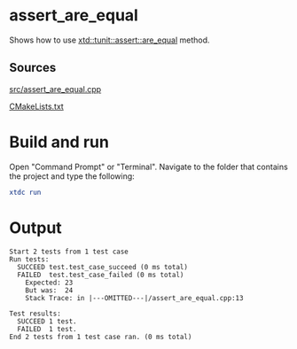# assert_are_equal

Shows how to use [xtd::tunit::assert::are_equal](https://codedocs.xyz/gammasoft71/xtd/classxtd_1_1tunit_1_1assert.html#acc7ffa142d7355b0d1edc11d2867627d) method.

## Sources

[src/assert_are_equal.cpp](src/assert_are_equal.cpp)

[CMakeLists.txt](CMakeLists.txt)

# Build and run

Open "Command Prompt" or "Terminal". Navigate to the folder that contains the project and type the following:

```cmake
xtdc run
```

# Output

```
Start 2 tests from 1 test case
Run tests:
  SUCCEED test.test_case_succeed (0 ms total)
  FAILED  test.test_case_failed (0 ms total)
    Expected: 23
    But was:  24
    Stack Trace: in |---OMITTED---|/assert_are_equal.cpp:13

Test results:
  SUCCEED 1 test.
  FAILED  1 test.
End 2 tests from 1 test case ran. (0 ms total)
```
